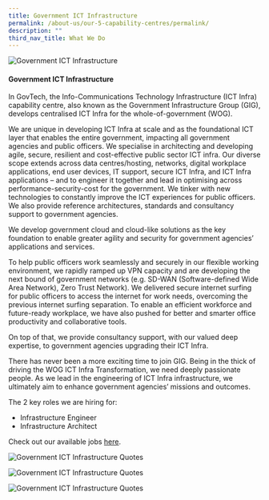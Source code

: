 ```yaml
---
title: Government ICT Infrastructure
permalink: /about-us/our-5-capability-centres/permalink/
description: ""
third_nav_title: What We Do
---
```

![Government ICT Infrastructure](https://d33wubrfki0l68.cloudfront.net/cbafad1f11053b184ac9a099d18a7021046c7827/009ba/images/capcentre-gig-banner.jpg)

#### **Government ICT Infrastructure**

In GovTech, the Info-Communications Technology Infrastructure (ICT Infra) capability centre, also known as the Government Infrastructure Group (GIG), develops centralised ICT Infra for the whole-of-government (WOG).

We are unique in developing ICT Infra at scale and as the foundational ICT layer that enables the entire government, impacting all government agencies and public officers. We specialise in architecting and developing agile, secure, resilient and cost-effective public sector ICT infra. Our diverse scope extends across data centres/hosting, networks, digital workplace applications, end user devices, IT support, secure ICT Infra, and ICT Infra applications – and to engineer it together and lead in optimising across performance-security-cost for the government. We tinker with new technologies to constantly improve the ICT experiences for public officers. We also provide reference architectures, standards and consultancy support to government agencies.

We develop government cloud and cloud-like solutions as the key foundation to enable greater agility and security for government agencies’ applications and services.

To help public officers work seamlessly and securely in our flexible working environment, we rapidly ramped up VPN capacity and are developing the next bound of government networks (e.g. SD-WAN (Software-defined Wide Area Network), Zero Trust Network). We delivered secure internet surfing for public officers to access the internet for work needs, overcoming the previous internet surfing separation. To enable an efficient workforce and future-ready workplace, we have also pushed for better and smarter office productivity and collaborative tools.

On top of that, we provide consultancy support, with our valued deep expertise, to government agencies upgrading their ICT Infra.

There has never been a more exciting time to join GIG. Being in the thick of driving the WOG ICT Infra Transformation, we need deeply passionate people. As we lead in the engineering of ICT Infra infrastructure, we ultimately aim to enhance government agencies’ missions and outcomes.

The 2 key roles we are hiring for:

*   Infrastructure Engineer
*   Infrastructure Architect

Check out our available jobs [here](https://sggovterp.wd102.myworkdayjobs.com/PublicServiceCareers/0/refreshFacet/318c8bb6f553100021d223d9780d30be).

![Government ICT Infrastructure Quotes](https://d33wubrfki0l68.cloudfront.net/af5e9a0cd52f35c48c7de50bb4b85cfcf36d85e9/6a3ba/images/capcentre-gig-quote-daryl.png)

![Government ICT Infrastructure Quotes](https://d33wubrfki0l68.cloudfront.net/230888d57e579bf2921452c232fb5df5862a0075/cd50d/images/capcentre-gig-quote-layhian.png)

![Government ICT Infrastructure Quotes](https://d33wubrfki0l68.cloudfront.net/fa1299242c6cdad3a4a2d60584255238fb49fa25/1d79a/images/capcentre-gig-quote-karthik2.png)